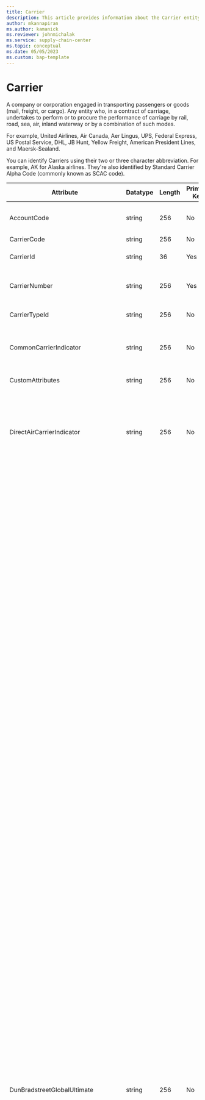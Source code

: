 ```yaml
---
title: Carrier
description: This article provides information about the Carrier entity.
author: mkannapiran
ms.author: kamanick
ms.reviewer: johnmichalak
ms.service: supply-chain-center
ms.topic: conceptual
ms.date: 05/05/2023
ms.custom: bap-template
---
```


# **Carrier**

A company or corporation engaged in transporting passengers or goods (mail, freight, or cargo). Any entity who, in a contract of carriage, undertakes to perform or to procure the performance of carriage by rail, road, sea, air, inland waterway or by a combination of such modes.

For example, United Airlines, Air Canada, Aer Lingus, UPS, Federal Express, US Postal Service, DHL, JB Hunt, Yellow Freight, American President Lines, and Maersk-Sealand.

You can identify Carriers using their two or three character abbreviation. For example, AK for Alaska airlines. They're also identified by Standard Carrier Alpha Code (commonly known as SCAC code).


|	Attribute	|	Datatype	|	Length	|	Primary Key	|	Description	|
|---------------|--------|------|----------|-----------|
|	AccountCode	|	string	|	256	|	No	|	The account number or contract number with the carrier.	|
|	CarrierCode	|	string	|	256	|	No	|	Carrier code.	|
|	CarrierId	|	string	|	36	|	Yes	|	The unique identifier of a Carrier.	|
|	CarrierNumber	|	string	|	256	|	Yes	|	The unique number of the carrier, used for searching.	|
|	CarrierTypeId	|	string	|	256	|	No	|	The unique identifier of a Carrier Type.	|
|	CommonCarrierIndicator	|	string	|	256	|	No	|	A transportation company that provides service to the general public at published rates.	|
|	CustomAttributes	|	string	|	256	|	No	|	Customer defined attributes for the carrier.	|
|	DirectAirCarrierIndicator	|	string	|	256	|	No	|	An air carrier that operates airplanes on a scheduled or contract (charter) basis, or both, and provides transportation for a charge. An airline as opposed to a freight forwarder.	|
|	DunBradstreetGlobalUltimate	|	string	|	256	|	No	|	There are eight types of business relationships defined in D&B WorldBase.</br></br>**Single Location Subsidiary**</br>A single location subsidiary has reporting responsibilities to its parent; however, it doesn't have branches or subsidiaries reporting to it. Don't confuse a single location subsidiary with a stand-alone business which is titled "single location" and isn't part of a corporate family.</br></br>**Headquarters**</br>Headquarters are a business establishment that has branches or divisions reporting to it and is financially responsible for those branches or divisions. If the headquarters is more that 50% owned by another corporation, it's also a subsidiary. If it owns more than 50% of another corporation, then its also considered a parent.</br></br>**Branch**</br>A branch is a secondary location for its headquarters. It has no legal responsibility for its debts, even though bills may be paid from the branch location. It has the same legal business name as its headquarters, although branches frequently operate under a different trade style than the headquarters. A branch may be located at the same address as the headquarters if it has a unique trade style. In such cases, the branch may appear to be a duplicate with a different D-U-N-S number than the headquarters record, which may confuse customers if they don't purchase the trade style field.</br></br>**Division**</br>A division, like a branch, is a secondary location of a business. However, a division carries out specific business operations related to the headquarters under a divisional name. Divisions look like branches in D&B WorldBase and carry a branch code.</br></br>**Subsidiary**</br>A subsidiary is a corporation that is more than 50% owned by another corporation and has a different legal business name from its parent company. A subsidiary may have branches and/or subsidiaries of its own. If it does, then its D-U-N-S Number appears in the headquarter/parent D-U-N-S Number field of its children.</br></br>**Parent**</br>A parent is a corporation that owns more than 50 percent of another corporation. The parent company may also be a subsidiary of another corporation. If the parent also has branches, then its also considered headquarters.</br></br>**Domestic Ultimate**</br>The Domestic Ultimate is a subsidiary within the global family tree which is the highest ranking member within a specific country.</br></br>**Global Ultimate**</br>Global Ultimate is the top most responsible entity within the global family tree. Global Ultimate may have branches and/or subsidiaries reporting directly or indirectly to it. |
|	FaaIdentificationNumber	|	string	|	256	|	No	|	A unique identifier given to an air carrier by the FAA once they have successfully completed a security training program.	|
|	FirstOperationDate	|	date	|		|	No	|	The date that the Carrier was first in operation.	|
|	IataAirlineDesignator	|	string	|	256	|	No	|	The IATA three-number airline accounting code and airline prefix code. As per the provisions of IATA Resolution 767, a company may qualify for:</br>- A three-numeric airline accounting code for use on passenger traffic documents if engaged in providing passenger transportation services only.</br>- A three-numeric airline prefix code for use on cargo traffic documents if providing cargo transportation services only.</br>- An identical three-numeric airline accounting code and a three-numeric airline prefix code if providing both passenger and cargo transportation services. |
|	IataCarrierIndicator |	string	|	256	|	No	|	An airline that is a member of IATA and may accept, carry, and bill for air shipments. Intra-US counterpart is ATA.	|
|	IcaoAirlineDesignator	|	string	|	256	|	No	|	The ICAO airline designator is a code that is assigned by the International Civil Aviation Organization (ICAO) to an aircraft operating agencies, aeronautical authorities, and services related to international aviation, each are allocated both a three-letter designator and a telephony designator. These codes are unique by airline, unlike the IATA airline designator codes (see section above). The designators are listed in ICAO Document 8585: Designators for Aircraft Operating Agencies, Aeronautical Authorities and Services. </br></br>An example is:</br>Operator: American Airlines Three-letter designator: AAL (the original ICAO-two-letter-designator AA was used until 1987 and is also the IATA code of the airline)</br>Telephony designator: AMERICAN |
|	IntegratedCarrierIndicator	|	string	|	256	|	No	|	A carrier that provides door-to-door air cargo transportation using its own or contracted airplanes and motor trucks, and performs this service under the authority of a singe air waybill. For example, United Parcel Service and Federal Express.	|
|	IsBroker	|	boolean	|		|	No	|	Is the carrier a broker	|
|	ModeCode	|	string	|	256	|	No	|	Preferred carrier mode code	|
|	Name	|	string	|	256	|	No	|	The name of the carrier	|
|	PronumberCode	|	string	|	256	|	No	|	Unique pronumber code	|
|	ScacCommonCarrierCode	|	string	|	256	|	No	|	Standard Carrier Abbreviation Code identifying an individual common carrier. A three letter carrier code followed by a suffix identifies the carrier's equipment. A suffix of "U" is a container and "C" is a chassis.	|
|	TrackingBaseURL	|	string	|	256	|	No	|	URL for shipment tracking	|
|	UnapprovedIndirectAirCarrierIndicator	|	string	|	256	|	No	|	An indirect air carrier who hasn't completed the FAA security training program and doesn't have an FAA identification number.	|
|	Website	|	string	|	256	|	No	|	URL of the carrier	|
